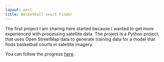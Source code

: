 ```yaml
---
layout: post
title: Basketball court finder
---
```


The first project I am sharing here started because I wanted to get more experienced with processing satellite data. The project is a Python project, that uses Open StreetMap data to generate training data for a model that finds basketball courts in satellite imagery. 

You can follow the progress [here](https://github.com/bartzwemmer/bball-court-finder).


<!--The easiest way to make your first post is to edit this one. Go into /_posts/ and update the Hello World markdown file. For more instructions head over to the [Jekyll Now repository](https://github.com/barryclark/jekyll-now) on GitHub. -->
